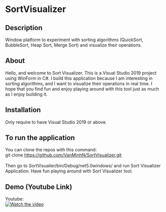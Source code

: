 # SortVisualizer

Description
-----------
Window platform to experiment with sorting algorithms (QuickSort, BubbleSort, Heap Sort, Merge Sort) and visualize their operations.

About
-----
Hello, and welcome to Sort Visualizer. This is a Visual Studio 2019 project using WinForm in C#. I build this application because I am interesting in sorting algorithms, and I want to visualize their operations in real time. I hope that you find fun and enjoy playing around with this tool just as much as I enjoy building it. 

Installation
-----------------------------------
Only require to have Visual Studio 2019 or above.

To run the application
----------------------
You can clone the repos with this command: <br/>
git clone https://github.com/VanMinhN/SortVisualizer.git 
<br/><br/>
Then go to SortVisualier/bin/Debug/net5.0windows/ and run Sort Visualizer Application.
Have fun playing around with Sort Visualizer tool.

Demo (Youtube Link)
-------------------
Youtube: <br/>
[![Watch the video]()](https://www.youtube.com/watch?v=pNUS9SKeZT8)
